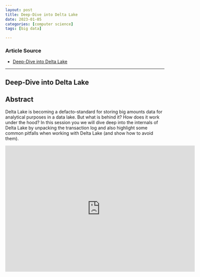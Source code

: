 ```yaml
---
layout: post
title: Deep-Dive into Delta Lake
date: 2023-01-05
categories: [computer science]
tags: [big data]

---
```


### Article Source

* [Deep-Dive into Delta Lake](https://www.youtube.com/watch?v=de-6a6Bfw6E)


---

## Deep-Dive into Delta Lake

## Abstract

Delta Lake is becoming a defacto-standard for storing big amounts data for analytical purposes in a data lake. But what is behind it? How does it work under the hood? In this session you we will dive deep into the internals of Delta Lake by unpacking the transaction log and also highlight some common pitfalls when working with Delta Lake (and show how to avoid them).


<iframe width="600" height="400" src="https://www.youtube.com/embed/de-6a6Bfw6E" title="YouTube video player" frameborder="0" allow="accelerometer; autoplay; clipboard-write; encrypted-media; gyroscope; picture-in-picture; web-share" allowfullscreen></iframe>